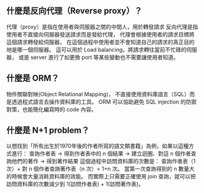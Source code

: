 ## 什麼是反向代理（Reverse proxy）？
代理（proxy）是指在使用者與伺服器之間的中間人，用於轉發請求
反向代理是指使用者不直接向伺服器發送請求而是發給代理，
代理會根據使用者的請求目標將這個請求轉發給伺服器，
在這個過程中使用者並不會知道自己的請求的真正目的地是哪一個伺服器。
這可以用於 Load balancing，將請求轉往當前不忙碌的伺服器，
或是 server 進行了如更換 port 等某些變動也不需要讓使用者知道。

## 什麼是 ORM？
物件關聯對映(Object Relational Mapping)，
不直接使用資料庫語言（SQL）而是透過程式語言去操作資料庫的工具。
ORM 可以協助避免 SQL injection 的防禦對策，也能簡化編寫時的 code 內容。

## 什麼是 N+1 problem？
以想找到「所有出生於1970年後的作者所寫的語文類書籍」為例，如果以這種方式進行：
查詢作者表 → 得到作者表中的 n 個結果 → 建立迴圈、對這 n 個作者查詢他們的著作 → 得到著作結果
這個過程中訪問資料庫的次數是：
查詢作者表（1 次）+ 對 n 個作者查詢著作表（n 次）= 1+n 次。
當第一次查詢得到的 n 數量大的時候會大量消耗資料庫的效能。
而實際上只需要正確使用 join 查詢，就可以把訪問資料庫的次數減少到 1(訪問作者表) + 1(訪問著作表)。